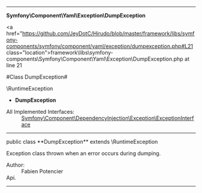 
- - -

**Symfony\Component\Yaml\Exception\DumpException**


<a href="https://github.com/JeyDotC/Hirudo/blob/master/framework/libs/symfony-components/symfony/component/yaml/exception/dumpexception.php#L21 class="location">framework\libs\symfony-components\Symfony\Component\Yaml\Exception\DumpException.php at line 21</a>

#Class DumpException#

\RuntimeException
* **DumpException**


<dl>
<dt>All Implemented Interfaces:</dt>
<dd><a href="https://github.com/JeyDotC/Hirudo-docs/blob/master/symfony/component/dependencyinjection/exception/exceptioninterface.html">Symfony\Component\DependencyInjection\Exception\ExceptionInterface</a> </dd>
</dl>



- - -

<p class="signature">public  class **DumpException**
extends \RuntimeException

</p>

<div class="comment" id="overview_description"><p>Exception class thrown when an error occurs during dumping.</p></div>

<dl>
<dt>Author:</dt>
<dd>Fabien Potencier <fabien@symfony.com></dd>
<dt>Api.</dt>
</dl>


- - -

